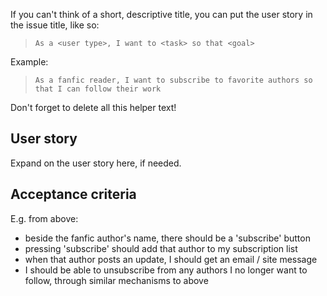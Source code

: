 If you can't think of a short, descriptive title, you can put the user story in the issue title, like so:

> `As a <user type>, I want to <task> so that <goal>`

Example:

> `As a fanfic reader, I want to subscribe to favorite authors so that I can follow their work`

Don't forget to delete all this helper text!

## User story
Expand on the user story here, if needed.

## Acceptance criteria
E.g. from above:

- beside the fanfic author's name, there should be a 'subscribe' button
- pressing 'subscribe' should add that author to my subscription list
- when that author posts an update, I should get an email / site message
- I should be able to unsubscribe from any authors I no longer want to follow, through similar mechanisms to above
